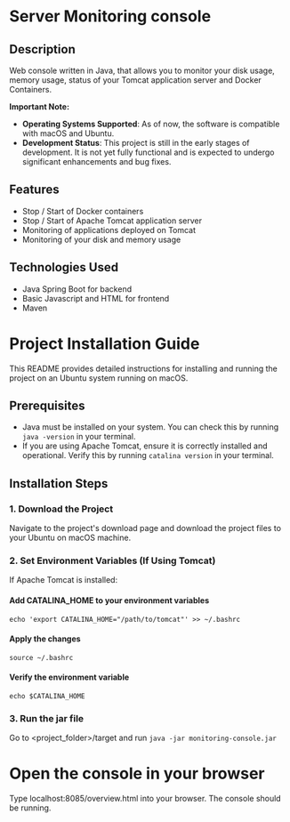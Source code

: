 # Server Monitoring console

## Description
Web console written in Java, that allows you to monitor your disk usage, memory usage, status of your Tomcat application server and Docker Containers. 

**Important Note:**
- **Operating Systems Supported**: As of now, the software is compatible with macOS and Ubuntu.
- **Development Status**: This project is still in the early stages of development. It is not yet fully functional and is expected to undergo significant enhancements and bug fixes. 

## Features
- Stop / Start of Docker containers
- Stop / Start of Apache Tomcat application server
- Monitoring of applications deployed on Tomcat
- Monitoring of your disk and memory usage

## Technologies Used
- Java Spring Boot for backend
- Basic Javascript and HTML for frontend
- Maven

# Project Installation Guide

This README provides detailed instructions for installing and running the project on an Ubuntu system running on macOS.

## Prerequisites

- Java must be installed on your system. You can check this by running `java -version` in your terminal.
- If you are using Apache Tomcat, ensure it is correctly installed and operational. Verify this by running `catalina version` in your terminal.

## Installation Steps

### 1. Download the Project

Navigate to the project's download page and download the project files to your Ubuntu on macOS machine.

### 2. Set Environment Variables (If Using Tomcat)

If Apache Tomcat is installed:
#### Add CATALINA_HOME to your environment variables
`echo 'export CATALINA_HOME="/path/to/tomcat"' >> ~/.bashrc`

#### Apply the changes
`source ~/.bashrc`

#### Verify the environment variable
`echo $CATALINA_HOME`

### 3. Run the jar file
Go to <project_folder>/target and run `java -jar monitoring-console.jar`

# Open the console in your browser
Type localhost:8085/overview.html into your browser. The console should be running. 


